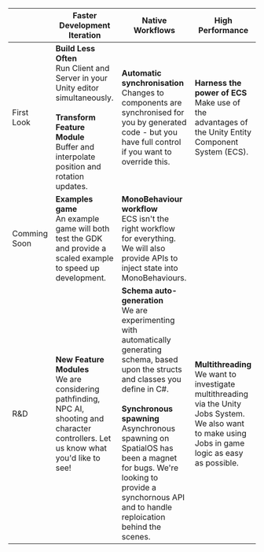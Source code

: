 |                |Faster Development Iteration |Native Workflows| High Performance
|----------------|-------------------------------|-----------------------------|--|
|First Look|  **Build Less Often**<br>Run Client and Server in your Unity editor simultaneously.<br><br> **Transform Feature Module**<br>Buffer and interpolate position and rotation updates.        |**Automatic synchronisation**<br>Changes to components are synchronised for you by generated code - but you have full control if you want to override this.            | **Harness the power of ECS**<br>Make use of the advantages of the Unity Entity Component System (ECS). 
|Comming Soon   |**Examples game**<br>An example game will both test the GDK and provide a scaled example to speed up development.           | **MonoBehaviour workflow**<br>ECS isn't the right workflow for everything. We will also provide APIs to inject state into MonoBehaviours.            |
|R&D    |**New Feature Modules**<br>We are considering pathfinding, NPC AI, shooting and character controllers. Let us know what you'd like to see! | **Schema auto-generation**<br>We are experimenting with automatically generating schema, based upon the structs and classes you define in C#.<br><br>**Synchronous spawning**<br>Asynchronous spawning on SpatialOS has been a magnet for bugs. We're looking to provide a synchornous API and to handle reploication behind the scenes. | **Multithreading**<br>We want to investigate multithreading via the Unity Jobs System. We also want to make using Jobs in game logic as easy as possible. |
